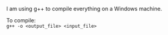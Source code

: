 I am using g++ to compile everything on a Windows machine.

To compile:
</br>
`g++ -o <output_file> <input_file>`
